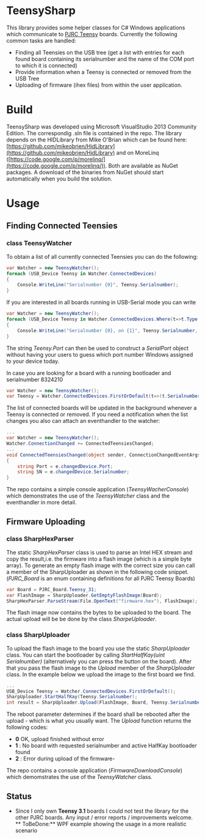 # TeensySharp
This library provides some helper classes for C# Windows applications which communicate to [PJRC Teensy](http://www.pjrc.com/teensy/index.html) boards. Currently the following common tasks are handled: 
- Finding all Teensies on the USB tree (get a list with entries for each found board containing its serialnumber and the name of the COM port to which it is connected)
- Provide information when a Teensy is connected or removed from the USB Tree
- Uploading of firmware (ihex files) from within the user application.

# Build
TeensySharp was developed using Microsoft VisualStudio 2013 Community Edition. The correspondig .sln file is contained in the repo. The library depends on the HIDLibrary from Mike O'Brian which can be found here: [https://github.com/mikeobrien/HidLibrary](https://github.com/mikeobrien/HidLibrary) and on MoreLinq ([https://code.google.com/p/morelinq/](https://code.google.com/p/morelinq/)). Both are available as NuGet packages. A download of the binaries from NuGet should start automatically when you build the solution. 

# Usage
## Finding Connected Teensies
### class TeensyWatcher
To obtain a list of all currently connected Teensies you can do the following:
```c#
var Watcher = new TeensyWatcher(); 
foreach (USB_Device Teensy in Watcher.ConnectedDevices)
{
    Console.WriteLine("Serialnumber {0}", Teensy.Serialnumber);
}
```
If you are interested in all boards running in USB-Serial mode you can write
```c#
var Watcher = new TeensyWatcher(); 
foreach (USB_Device Teensy in Watcher.ConnectedDevices.Where(t=>t.Type == USB_Device.type.UsbSerial))
{
    Console.WriteLine("Serialnumber {0}, on {1}", Teensy.Serialnumber, Teensy.Port);
}
```
The string *Teensy.Port* can then be used to construct a *SerialPort* object without having your users to guess which port number Windows assigned to your device today. 

In case you are looking for a board with a running bootloader and serialnumber 8324210
```c#
var Watcher = new TeensyWatcher(); 
var Teensy = Watcher.ConnectedDevices.FirstOrDefault(t=>(t.Serialnumber==8324210 && t.Type==USB_Device.type.HalfKay ));
```
The list of connected boards will be updated in the background whenever a Teensy is connected or removed. If you need a notification when the list changes you also can attach an eventhandler to the watcher:
```c#
...
var Watcher = new TeensyWatcher(); 
Watcher.ConnectionChanged += ConnectedTeensiesChanged;
...
void ConnectedTeensiesChanged(object sender, ConnectionChangedEventArgs e)
{
    string Port = e.changedDevice.Port;
    string SN = e.changedDevice.Serialnumber;
}
```
The repo contains a simple console application (*TeensyWacherConsole*) which demonstrates the use of the *TeensyWatcher* class and the eventhandler in more detail. 

## Firmware Uploading
### class SharpHexParser
The static *SharpHexParser* class is used to parse an Intel HEX stream and copy the result,i.e. the firmware into a flash image (which is a simple byte array). To generate an empty flash image with the correct size you can call a member of the SharpUploader as shown in the following code snippet. (*PJRC_Board* is an enum containing definitions for all PJRC Teensy Boards)

```c#
var Board = PJRC_Board.Teensy_31; 
var FlashImage = SharpUploader.GetEmptyFlashImage(Board);
SharpHexParser.ParseStream(File.OpenText("firmware.hex"), FlashImage);
```
The flash image now contains the bytes to be uploaded to the board. The actual upload will be be done by the class *SharpeUploader*.

### class SharpUploader
To upload the flash image to the board you use the static *SharpUploader* class. You can start the bootloader  by calling *StartHalfKay(uint Serialnumber)* (alternatively you can press the button on the board). After that you pass the flash image to the *Upload* member of the *SharpUploader* class. In the example below we upload the image to the first board we find. 
```c#
...
USB_Device Teensy = Watcher.ConnectedDevices.FirstOrDefault();
SharpUploader.StartHalfKay(Teensy.Serialnumber);
int result = SharpUploader.Upload(FlashImage, Board, Teensy.Serialnumber, reboot: true);
```
The reboot parameter determines if the board shall be rebooted after the upload - which is what you usually want. The *Upload* function returns the following codes: 
- **0** OK, upload finished without error
- **1** : No board with requested serialnumber and active HalfKay bootloader found 
- **2** : Error during upload of the firmware- 

The repo contains a  console application (*FirmwareDownloadConsole*) which demomstrates the use of the *TeensyWatcher* class.

## Status
- Since I only own **Teensy 3.1** boards I could not test the library for the other PJRC boards. Any input / error reports / improvements welcome. 
** ToBeDone:** WPF example showing the usage in a more realistic scenario

